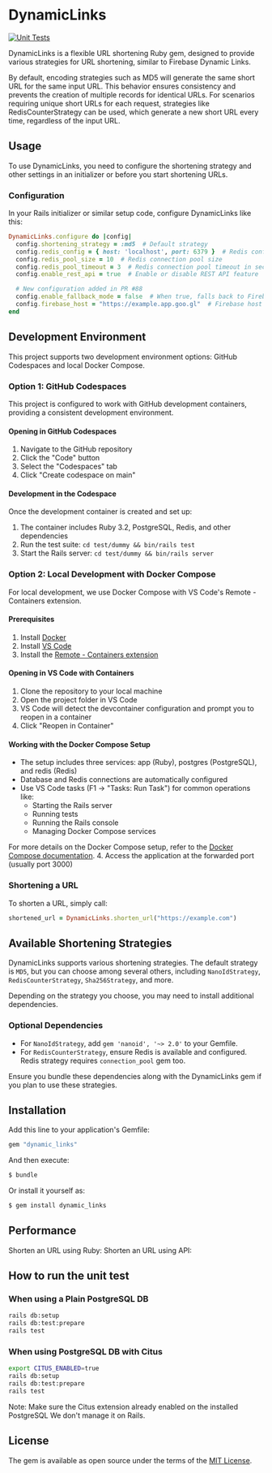 # DynamicLinks

[![Unit Tests](https://github.com/saiqulhaq/dynamic_links/actions/workflows/unit_test.yml/badge.svg)](https://github.com/saiqulhaq/dynamic_links/actions/workflows/unit_test.yml)

DynamicLinks is a flexible URL shortening Ruby gem, designed to provide various strategies for URL shortening, similar to Firebase Dynamic Links.

By default, encoding strategies such as MD5 will generate the same short URL for the same input URL. This behavior ensures consistency and prevents the creation of multiple records for identical URLs. For scenarios requiring unique short URLs for each request, strategies like RedisCounterStrategy can be used, which generate a new short URL every time, regardless of the input URL.

## Usage

To use DynamicLinks, you need to configure the shortening strategy and other settings in an initializer or before you start shortening URLs.

### Configuration

In your Rails initializer or similar setup code, configure DynamicLinks like this:

```ruby
DynamicLinks.configure do |config|
  config.shortening_strategy = :md5  # Default strategy
  config.redis_config = { host: 'localhost', port: 6379 }  # Redis configuration
  config.redis_pool_size = 10  # Redis connection pool size
  config.redis_pool_timeout = 3  # Redis connection pool timeout in seconds
  config.enable_rest_api = true  # Enable or disable REST API feature

  # New configuration added in PR #88
  config.enable_fallback_mode = false  # When true, falls back to Firebase URL if a short link is not found
  config.firebase_host = "https://example.app.goo.gl"  # Firebase host URL for fallbacks
end
```

## Development Environment

This project supports two development environment options: GitHub Codespaces and local Docker Compose.

### Option 1: GitHub Codespaces

This project is configured to work with GitHub development containers, providing a consistent development environment.

#### Opening in GitHub Codespaces

1. Navigate to the GitHub repository
2. Click the "Code" button
3. Select the "Codespaces" tab
4. Click "Create codespace on main"

#### Development in the Codespace

Once the development container is created and set up:

1. The container includes Ruby 3.2, PostgreSQL, Redis, and other dependencies
2. Run the test suite: `cd test/dummy && bin/rails test`
3. Start the Rails server: `cd test/dummy && bin/rails server`

### Option 2: Local Development with Docker Compose

For local development, we use Docker Compose with VS Code's Remote - Containers extension.

#### Prerequisites

1. Install [Docker](https://docs.docker.com/get-docker/)
2. Install [VS Code](https://code.visualstudio.com/)
3. Install the [Remote - Containers extension](https://marketplace.visualstudio.com/items?itemName=ms-vscode-remote.remote-containers)

#### Opening in VS Code with Containers

1. Clone the repository to your local machine
2. Open the project folder in VS Code
3. VS Code will detect the devcontainer configuration and prompt you to reopen in a container
4. Click "Reopen in Container"

#### Working with the Docker Compose Setup

- The setup includes three services: app (Ruby), postgres (PostgreSQL), and redis (Redis)
- Database and Redis connections are automatically configured
- Use VS Code tasks (F1 -> "Tasks: Run Task") for common operations like:
  - Starting the Rails server
  - Running tests
  - Running the Rails console
  - Managing Docker Compose services

For more details on the Docker Compose setup, refer to the [Docker Compose documentation](DOCKER_COMPOSE.md). 4. Access the application at the forwarded port (usually port 3000)

### Shortening a URL

To shorten a URL, simply call:

```ruby
shortened_url = DynamicLinks.shorten_url("https://example.com")
```

## Available Shortening Strategies

DynamicLinks supports various shortening strategies. The default strategy is `MD5`, but you can choose among several others, including `NanoIdStrategy`, `RedisCounterStrategy`, `Sha256Strategy`, and more.

Depending on the strategy you choose, you may need to install additional dependencies.

### Optional Dependencies

- For `NanoIdStrategy`, add `gem 'nanoid', '~> 2.0'` to your Gemfile.
- For `RedisCounterStrategy`, ensure Redis is available and configured. Redis strategy requires `connection_pool` gem too.

Ensure you bundle these dependencies along with the DynamicLinks gem if you plan to use these strategies.

## Installation

Add this line to your application's Gemfile:

```ruby
gem "dynamic_links"
```

And then execute:

```bash
$ bundle
```

Or install it yourself as:

```bash
$ gem install dynamic_links
```

## Performance

Shorten an URL using Ruby:
Shorten an URL using API:

## How to run the unit test

### When using a Plain PostgreSQL DB

```bash
rails db:setup
rails db:test:prepare
rails test
```

### When using PostgreSQL DB with Citus

```bash
export CITUS_ENABLED=true
rails db:setup
rails db:test:prepare
rails test
```

Note:
Make sure the Citus extension already enabled on the installed PostgreSQL
We don't manage it on Rails.

## License

The gem is available as open source under the terms of the [MIT License](https://opensource.org/licenses/MIT).
